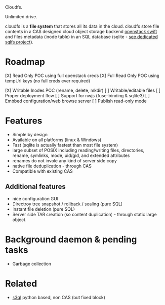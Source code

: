 Cloudfs.


Unlimited drive.

cloudfs is a **file system** that stores all its data in the cloud.
cloudfs store file contents in a CAS designed cloud object storage backend [openstack swift](https://developer.openstack.org/api-ref/object-store/) and files metadata (inode table) in an SQL database (sqlite - [see dedicated sqlfs project](https://github.com/131/sqlitefs)).


# Roadmap
[X] Read Only POC using full openstack creds
[X] Full Read Only POC using tempUrl keys (no full creds ever required)

[X] Writable Inodes POC (rename, delete, mkdir)
[ ] Writable/editable files
[ ] Proper deployment flow
[ ] Support for nwjs (fuse-binding & sqlite3)
[ ] Embbed configuration/web browse server
[ ] Publish read-only mode


# Features
* Simple by design
* Available on all platforms (linux & Windows)
* Fast (sqlite is actually fastest than most file system)
* large subset of POSIX including reading/writing files, directories, rename,  symlinks, mode, uid/gid, and extended attributes
* renames do not invole any kind of server side copy
* native file deduplication - through CAS
* Compatible with existing CAS

## Additional features
* nice configuration GUI
* Directroy tree snapshot / rollback / sealing (pure SQL)
* Instant file deletion (pure SQL)
* Server side TAR creation (so content duplication) - through static large object.



# Background daemon & pending tasks
* Garbage collection



# Related
* [s3ql](https://github.com/s3ql/) python based, non CAS (but fixed block)



